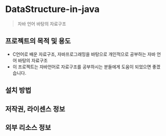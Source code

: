 # DataStructure-in-java
> 자바 언어 바탕의 자료구조

## 프로젝트의 목적 및 용도
* C언어로 배운 자료구조, 자바프로그래밍을 바탕으로 개인적으로 공부하는 자바 언어 바탕의 자료구조
* 이 프로젝트는 자바언어로 자료구조를 공부하시는 분들에게 도움이 되었으면 좋겠습니다.


## 설치 방법


## 저작권, 라이센스 정보


## 외부 리소스 정보


